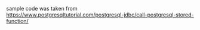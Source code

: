 sample code was taken from https://www.postgresqltutorial.com/postgresql-jdbc/call-postgresql-stored-function/
